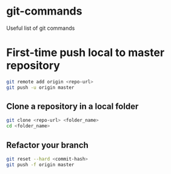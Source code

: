 # git-commands
Useful list of git commands

# First-time push local to master repository

```bash
git remote add origin <repo-url>
git push -u origin master
```

## Clone a repository in a local folder

```bash
git clone <repo-url> <folder_name>
cd <folder_name>
```

## Refactor your branch

```bash
git reset --hard <commit-hash>
git push -f origin master
```
